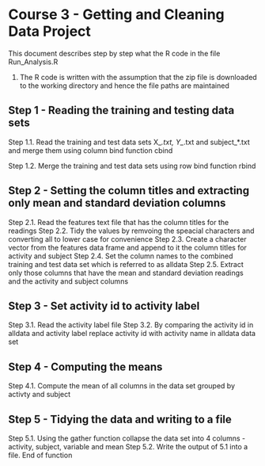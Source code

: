 # Course 3 - Getting and Cleaning Data Project
This document describes step by step what the R code in the file Run_Analysis.R

1. The R code is written with the assumption that the zip file is downloaded to the working directory and hence the file paths are maintained

## Step 1 - Reading the training and testing data sets

Step 1.1. Read the training and test data sets X_*.txt, Y_*.txt and subject_*.txt and merge them using column bind function cbind

Step 1.2. Merge the training and test data sets using row bind function rbind

## Step 2 - Setting the column titles and extracting only mean and standard deviation columns

Step 2.1. Read the features text file that has the column titles for the readings
Step 2.2. Tidy the values by remvoing the speacial characters and converting all to lower case for convenience
Step 2.3. Create a character vector from the features data frame and append to it the column titles for activity and subject
Step 2.4. Set the column names to the combined training and test data set which is referred to as alldata
Step 2.5. Extract only those columns that have the mean and standard deviation readings and the activity and subject columns

## Step 3 - Set activity id to activity label
Step 3.1. Read the  activity label file
Step 3.2. By comparing the activity id in alldata and activity label replace activity id with activity name in alldata data set

## Step 4 - Computing the means
Step 4.1. Compute the mean of all columns in the data set grouped by activty and subject

## Step 5 - Tidying the data and writing to a file
Step 5.1. Using the gather function collapse the data set into 4 columns - activity, subject, variable and mean
Step 5.2. Write the output of 5.1 into a file. End of function



